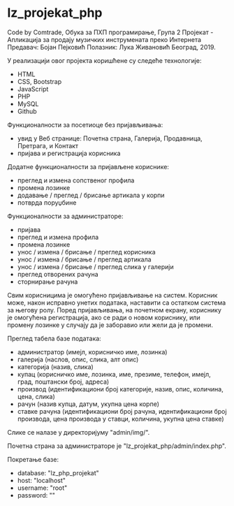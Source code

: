 # lz_projekat_php
 
Code by Comtrade, Обука за ПХП програмирање, Група 2
Пројекат - Апликација за продају музичких инструмената преко Интернета
Предавач: Бојан Пејковић
Полазник: Лука Живановић
Београд, 2019.

У реализацији овог пројекта коришћене су следеће технологије:
- HTML
- CSS, Bootstrap
- JavaScript
- PHP
- MySQL
- Github

Функционалности за посетиоце без пријављивања:
- увид у Веб странице: Почетна страна, Галерија, Продавница, Претрага, и Контакт
- пријава и регистрација корисника

Додатне функционалности за пријављене кориснике:
- преглед и измена сопственог профила
- промена лозинке
- додавање / преглед / брисање артикала у корпи
- потврда поруџбине

Функционалности за администраторе:
- пријава
- преглед и измена профила
- промена лозинке
- унос / измена / брисање / преглед корисника
- унос / измена / брисање / преглед артикала
- унос / измена / брисање / преглед слика у галерији
- преглед отворених рачуна
- сторнирање рачуна

Свим корисницима је омогућено пријављивање на систем. Корисник може, након исправно унетих података, наставити са остатком система за његову ролу. Поред пријављивања, на почетном екрану, кориснику је омогућена регистрација, ако се ради о новом кориснику, или промену лозинке у случају да је заборавио или жели да је промени.

Преглед табела базе података:
- администратор (имејл, корисничко име, лозинка)
- галерија (наслов, опис, слика, алт опис)
- категорија (назив, слика)
- купац (корисничко име, лозинка, име, презиме, телефон, имејл, град, поштански број, адреса)
- производ (идентификациони број категорије, назив, опис, количина, цена, слика)
- рачун (назив купца, датум, укупна цена корпе)
- ставке рачуна (идентификациони број рачуна, идентификациони број производа, цена производа у ставци, количина, укупна цена ставке)

Слике се налазе у директоријуму "admin/img/".

Почетна страна за администраторе је "lz_projekat_php/admin/index.php".

Покретање базе:
- database: "lz_php_projekat"
- host: "localhost"
- username: "root"
- password: ""
